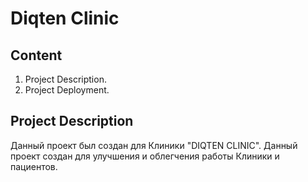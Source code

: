 # Diqten Clinic
## Content
1. Project Description.
2. Project Deployment.

## Project Description
Данный проект был создан для Клиники "DIQTEN CLINIC".
Данный проект создан для улучшения и облегчения работы Клиники и пациентов.
